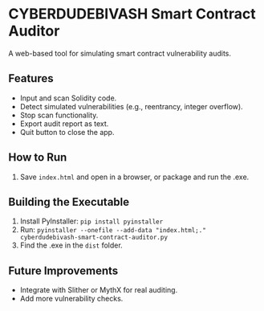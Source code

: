 # CYBERDUDEBIVASH Smart Contract Auditor
A web-based tool for simulating smart contract vulnerability audits.

## Features
- Input and scan Solidity code.
- Detect simulated vulnerabilities (e.g., reentrancy, integer overflow).
- Stop scan functionality.
- Export audit report as text.
- Quit button to close the app.

## How to Run
1. Save `index.html` and open in a browser, or package and run the .exe.

## Building the Executable
1. Install PyInstaller: `pip install pyinstaller`
2. Run: `pyinstaller --onefile --add-data "index.html;." cyberdudebivash-smart-contract-auditor.py`
3. Find the .exe in the `dist` folder.

## Future Improvements
- Integrate with Slither or MythX for real auditing.
- Add more vulnerability checks.